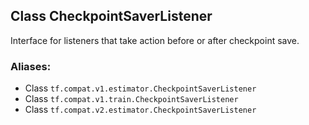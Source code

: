 ## Class CheckpointSaverListener
Interface for listeners that take action before or after checkpoint save.
### Aliases:
- Class `tf.compat.v1.estimator.CheckpointSaverListener`
- Class `tf.compat.v1.train.CheckpointSaverListener`
- Class `tf.compat.v2.estimator.CheckpointSaverListener`
